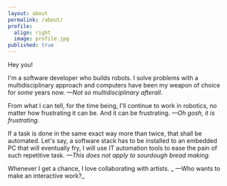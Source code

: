 ```yaml
---
layout: about
permalink: /about/
profile:
  align: right
  image: profile.jpg
published: true
---
```



Hey you!

I'm a software developer who builds robots. I solve problems with a multidisciplinary approach and computers have been my weapon of choice for _some_ years now.
_—Not so multidisciplinary afterall._

From what I can tell, for the time being, I'll continue to work in robotics, no matter how frustrating it can be. And it can be frustrating. _—Oh gosh, it is frustrating._

If a task is done in the same exact way more than twice, that shall be automated. Let's say, a software stack has to be installed to an embedded PC that will eventually fry, I will use IT automation tools to ease the pain of such repetitive task. _—This does not apply to sourdough bread making._

Whenever I get a chance, I love collaborating with artists. _ —Who wants to make an interactive work?_
